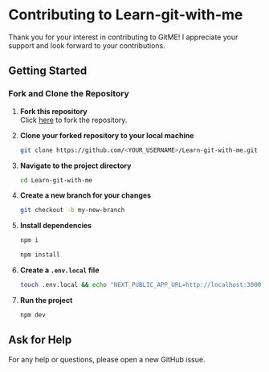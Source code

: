 # Contributing to Learn-git-with-me

Thank you for your interest in contributing to GitME! I appreciate your support and look forward to your contributions.

## Getting Started

### Fork and Clone the Repository

1. **Fork this repository**  
   Click [here]([https://github.com/spaciousejar/learn-git-with-me/fork) to fork the repository.

2. **Clone your forked repository to your local machine**

   ```bash
   git clone https://github.com/<YOUR_USERNAME>/Learn-git-with-me.git
   ```

3. **Navigate to the project directory**

   ```bash
   cd Learn-git-with-me
   ```

4. **Create a new branch for your changes**

   ```bash
   git checkout -b my-new-branch
   ```

5. **Install dependencies**

   ```bash
   npm i
   ```

    ```bash
   npm install
   ```

6. **Create a `.env.local` file**

   ```bash
   touch .env.local && echo "NEXT_PUBLIC_APP_URL=http://localhost:3000" > .env.local
   ```

7. **Run the project**
   ```bash
   npm dev
   ```


## Ask for Help

For any help or questions, please open a new GitHub issue.

